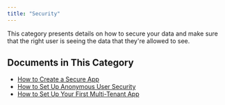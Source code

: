 ```yaml
---
title: "Security"
---
```


This category presents details on how to secure your data and make sure that the right user is seeing the data that they're allowed to see.

## Documents in This Category

* [How to Create a Secure App](create-a-secure-app)
* [How to Set Up Anonymous User Security](set-up-anonymous-user-security)
* [How to Set Up Your First Multi-Tenant App](set-up-your-first-multi-tenant-app)
